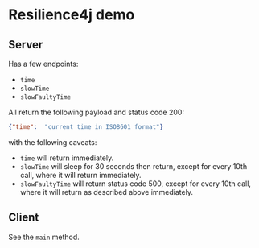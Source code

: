 # Resilience4j demo


## Server
Has a few endpoints:
* `time`
* `slowTime`
* `slowFaultyTime`

All return the following payload and status code 200:
````json
{"time":  "current time in ISO8601 format"}
````
with the following caveats:
* `time` will return immediately.
* `slowTime` will  sleep for 30 seconds then return, except for every 10th call, where it will return immediately.
* `slowFaultyTime` will return status code 500, except for every 10th call, where it will return as described above immediately.

## Client
See the `main` method.